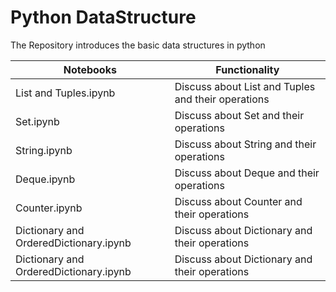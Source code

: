 
# Python DataStructure

The Repository introduces the basic data structures in python


| Notebooks  | Functionality |
| ------------- | ------------- |
| List and Tuples.ipynb  | Discuss about List and Tuples and their operations |
| Set.ipynb  | Discuss about  Set and their operations  |
| String.ipynb | Discuss about  String and their operations  |
| Deque.ipynb | Discuss about Deque and their operations  |
| Counter.ipynb | Discuss about Counter and their operations  |
| Dictionary and OrderedDictionary.ipynb | Discuss about Dictionary and their operations  |
| Dictionary and OrderedDictionary.ipynb | Discuss about Dictionary and their operations  |





